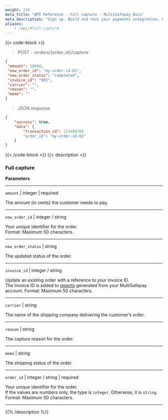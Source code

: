 ```yaml
---
weight: 219
meta_title: "API Reference - Full capture - MultiSafepay Docs"
meta_description: "Sign up. Build and test your payments integration. Explore our products and services. Use our API Reference, SDKs, and wrappers. Get support."
aliases:
    - /api/#full-capture
---
```

{{< code-block >}}

>POST - /orders/{order_id}/capture

```json
{
 "amount": 10000,
 "new_order_id": "my-order-id-01",
 "new_order_status": "completed",
 "invoice_id": "001",
 "carrier": "",
 "reason": "",
 "memo": ""
}
```
> JSON response


```json
{
    "success": true,
    "data": {
        "transaction_id": 123456789
        "order_id": "my-order-id-01"
    }
}
```
{{< /code-block >}}
{{< description >}}
### Full capture

**Parameters**

----------------
`amount` | integer | required

The amount (in cents) the customer needs to pay.

----------------
`new_order_id` | integer / string

Your unique identifier for the order.  
Format: Maximum 50 characters.    

----------------
`new_order_status` | string

The updated status of the order. 

----------------
`invoice_id` | integer / string

Update an existing order with a reference to your invoice ID.  
The invoice ID is added to [reports](/business/accounting/reports/) generated from your MultiSafepay account.  Format: Maximum 50 characters.  

----------------
`carrier` | string

The name of the shipping company delivering the customer’s order.

----------------
`reason` | string

The capture reason for the order.       

----------------
`memo` | string

The shipping status of the order.     

----------------
`order_id` | integer / string | required

Your unique identifier for the order.  
If the values are numbers only, the type is `integer`. Otherwise, it is `string`.  
Format: Maximum 50 characters.

----------------

{{% /description %}}